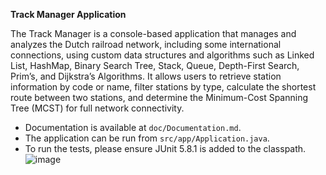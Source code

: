 
**Track Manager Application**

The Track Manager is a console-based application that manages and analyzes the Dutch railroad network, including some international connections, using custom data structures and algorithms such as Linked List, HashMap, Binary Search Tree, Stack, Queue, Depth-First Search, Prim’s, and Dijkstra’s Algorithms. It allows users to retrieve station information by code or name, filter stations by type, calculate the shortest route between two stations, and determine the Minimum-Cost Spanning Tree (MCST) for full network connectivity.



- Documentation is available at `doc/Documentation.md`. 
- The application can be run from `src/app/Application.java`.
- To run the tests, please ensure JUnit 5.8.1 is added to the classpath. ![image](https://github.com/user-attachments/assets/a3b18aa9-7aac-4ca5-a1d6-e4f99355b339)





